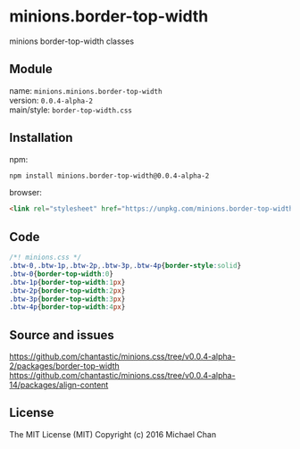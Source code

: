 # minions.border-top-width
minions border-top-width classes

## Module
name: `minions.minions.border-top-width`  
version: `0.0.4-alpha-2`  
main/style: `border-top-width.css`  

## Installation
npm:
```bash
npm install minions.border-top-width@0.0.4-alpha-2
```

browser:
```html
<link rel="stylesheet" href="https://unpkg.com/minions.border-top-width@0.0.4-alpha-2" />
```

## Code
```css
/*! minions.css */
.btw-0,.btw-1p,.btw-2p,.btw-3p,.btw-4p{border-style:solid}
.btw-0{border-top-width:0}
.btw-1p{border-top-width:1px}
.btw-2p{border-top-width:2px}
.btw-3p{border-top-width:3px}
.btw-4p{border-top-width:4px}

```

## Source and issues

https://github.com/chantastic/minions.css/tree/v0.0.4-alpha-2/packages/border-top-width
https://github.com/chantastic/minions.css/tree/v0.0.4-alpha-14/packages/align-content

## License

The MIT License (MIT)
Copyright (c) 2016 Michael Chan